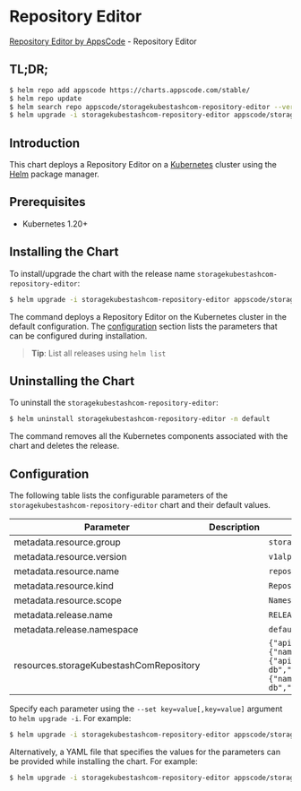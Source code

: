 # Repository Editor

[Repository Editor by AppsCode](https://appscode.com) - Repository Editor

## TL;DR;

```bash
$ helm repo add appscode https://charts.appscode.com/stable/
$ helm repo update
$ helm search repo appscode/storagekubestashcom-repository-editor --version=v0.25.0
$ helm upgrade -i storagekubestashcom-repository-editor appscode/storagekubestashcom-repository-editor -n default --create-namespace --version=v0.25.0
```

## Introduction

This chart deploys a Repository Editor on a [Kubernetes](http://kubernetes.io) cluster using the [Helm](https://helm.sh) package manager.

## Prerequisites

- Kubernetes 1.20+

## Installing the Chart

To install/upgrade the chart with the release name `storagekubestashcom-repository-editor`:

```bash
$ helm upgrade -i storagekubestashcom-repository-editor appscode/storagekubestashcom-repository-editor -n default --create-namespace --version=v0.25.0
```

The command deploys a Repository Editor on the Kubernetes cluster in the default configuration. The [configuration](#configuration) section lists the parameters that can be configured during installation.

> **Tip**: List all releases using `helm list`

## Uninstalling the Chart

To uninstall the `storagekubestashcom-repository-editor`:

```bash
$ helm uninstall storagekubestashcom-repository-editor -n default
```

The command removes all the Kubernetes components associated with the chart and deletes the release.

## Configuration

The following table lists the configurable parameters of the `storagekubestashcom-repository-editor` chart and their default values.

|                Parameter                | Description |                                                                                                                                                                                                     Default                                                                                                                                                                                                      |
|-----------------------------------------|-------------|------------------------------------------------------------------------------------------------------------------------------------------------------------------------------------------------------------------------------------------------------------------------------------------------------------------------------------------------------------------------------------------------------------------|
| metadata.resource.group                 |             | <code>storage.kubestash.com</code>                                                                                                                                                                                                                                                                                                                                                                               |
| metadata.resource.version               |             | <code>v1alpha1</code>                                                                                                                                                                                                                                                                                                                                                                                            |
| metadata.resource.name                  |             | <code>repositories</code>                                                                                                                                                                                                                                                                                                                                                                                        |
| metadata.resource.kind                  |             | <code>Repository</code>                                                                                                                                                                                                                                                                                                                                                                                          |
| metadata.resource.scope                 |             | <code>Namespaced</code>                                                                                                                                                                                                                                                                                                                                                                                          |
| metadata.release.name                   |             | <code>RELEASE-NAME</code>                                                                                                                                                                                                                                                                                                                                                                                        |
| metadata.release.namespace              |             | <code>default</code>                                                                                                                                                                                                                                                                                                                                                                                             |
| resources.storageKubestashComRepository |             | <code>{"apiVersion":"storage.kubestash.com/v1alpha1","kind":"Repository","metadata":{"name":"ace-repo","namespace":"demo"},"spec":{"appRef":{"apiGroup":"kubedb.com","kind":"Postgres","name":"ace-db","namespace":"ace"},"deletionPolicy":"Delete","encryptionSecret":{"name":"default-encryption-secret","namespace":"stash"},"path":"ace/ace-db","storageRef":{"name":"default","namespace":"stash"}}}</code> |


Specify each parameter using the `--set key=value[,key=value]` argument to `helm upgrade -i`. For example:

```bash
$ helm upgrade -i storagekubestashcom-repository-editor appscode/storagekubestashcom-repository-editor -n default --create-namespace --version=v0.25.0 --set metadata.resource.group=storage.kubestash.com
```

Alternatively, a YAML file that specifies the values for the parameters can be provided while
installing the chart. For example:

```bash
$ helm upgrade -i storagekubestashcom-repository-editor appscode/storagekubestashcom-repository-editor -n default --create-namespace --version=v0.25.0 --values values.yaml
```
